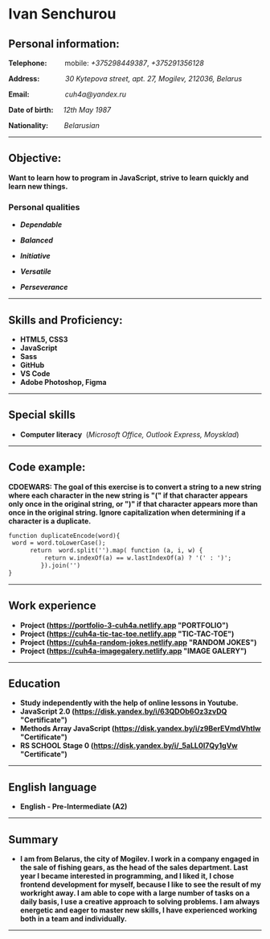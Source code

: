 # Ivan Senchurou  

## Personal information:  

**Telephone:**&nbsp;&nbsp;&nbsp;&nbsp;&nbsp;&nbsp;&nbsp;&nbsp; mobile: _+375298449387_, _+375291356128_

**Address:**&nbsp;&nbsp;&nbsp;&nbsp;&nbsp;&nbsp;&nbsp;&nbsp;&nbsp;&nbsp;&nbsp;&nbsp;&nbsp;_30 Kytepova street, apt. 27, Mogilev, 212036, Belarus_

**Email:**&nbsp;&nbsp;&nbsp;&nbsp;&nbsp;&nbsp;&nbsp;&nbsp;&nbsp;&nbsp;&nbsp;&nbsp;&nbsp;&nbsp;&nbsp;&nbsp;&nbsp; _cuh4a@yandex.ru_

**Date of birth:**&nbsp;&nbsp;&nbsp;&nbsp;&nbsp;_12th May 1987_

**Nationality:**&nbsp;&nbsp;&nbsp;&nbsp;&nbsp;&nbsp;&nbsp; _Belarusian_

***
## Objective:

__Want to learn how to program in JavaScript, strive to learn quickly and learn new things.__

### Personal qualities

* **_Dependable_**  

* **_Balanced_**  

* **_Initiative_**  

* **_Versatile_**

* **_Perseverance_**

***

## Skills and Proficiency:
* **HTML5, CSS3**
* **JavaScript**
* **Sass**
* **GitHub**
* **VS Code** 
* **Adobe Photoshop, Figma**

***
## Special skills

* **Computer literacy** &nbsp;(_Microsoft Office, Outlook Express, Moysklad_)

***

## Code example:
**CDOEWARS: The goal of this exercise is to convert a string to a new string where each character in the new string is "(" if that character appears only once in the original string, or ")" if that character appears more than once in the original string. Ignore capitalization when determining if a character is a duplicate.**

 ```html
function duplicateEncode(word){
  word = word.toLowerCase();  
       return  word.split('').map( function (a, i, w) {
           return w.indexOf(a) == w.lastIndexOf(a) ? '(' : ')'; 
          }).join('')
}
```

***

## Work experience  

* **Project (https://portfolio-3-cuh4a.netlify.app "PORTFOLIO")** 
* **Project (https://cuh4a-tic-tac-toe.netlify.app "TIC-TAC-TOE")**
* **Project (https://cuh4a-random-jokes.netlify.app "RANDOM JOKES")**
* **Project (https://cuh4a-imagegalery.netlify.app "IMAGE GALERY")**

***
## Education

* **Study independently with the help of online lessons in Youtube.**
* **JavaScript 2.0 (https://disk.yandex.by/i/63QDOb6Oz3zvDQ "Certificate")**   
* **Methods Array JavaScript (https://disk.yandex.by/i/z9BerEVmdVhtlw "Certificate")**
* **RS SCHOOL Stage 0 (https://disk.yandex.by/i/_5aLL0I7Qy1gVw "Certificate")**

***

## English language

* **English - Pre-Intermediate (A2)**


***


## Summary

* **I am from Belarus, the city of Mogilev. I work in a company engaged in the sale of fishing gears, as the head of the sales department. Last year I became interested in programming, and I liked it, I chose frontend development for myself, because I like to see the result of my workright away. I am able to cope with a large number of tasks on a daily basis, I use a creative approach to solving problems. I am always energetic and eager to master new skills, I have experienced working both in a team and individually.**

***